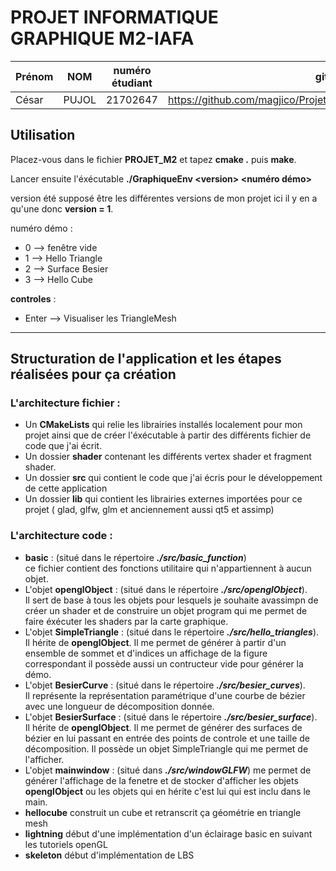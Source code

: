 # PROJET INFORMATIQUE GRAPHIQUE M2-IAFA <!-- omit in toc -->

| Prénom |  NOM  | numéro étudiant |                               github |
| :----- | :---: | :-------------: | -----------------------------------: |
| César  | PUJOL |    21702647     | https://github.com/magjico/Projet_M2 |

## Utilisation 

Placez-vous dans le fichier **PROJET_M2** et tapez **cmake .** puis **make**.

Lancer ensuite l'éxécutable **./GraphiqueEnv \<version> \<numéro démo>**

version été supposé être les différentes versions de mon projet ici il y en a qu'une donc **version = 1**.

numéro démo :
- 0 --> fenêtre vide
- 1 --> Hello Triangle
- 2 --> Surface Besier
- 3 --> Hello Cube  
  
**controles** :

- Enter --> Visualiser les TriangleMesh
___
## Structuration de l'application et les étapes réalisées pour ça création

### L'architecture fichier :
- Un **CMakeLists** qui relie les librairies installés localement pour mon projet ainsi que de créer l'éxécutable à partir des différents fichier de code que j'ai écrit.
- Un dossier **shader** contenant les différents vertex shader et fragment shader.
- Un dossier **src** qui contient le code que j'ai écris pour le développement de cette application
- Un dossier **lib** qui contient les librairies externes importées pour ce projet ( glad, glfw, glm  et anciennement aussi qt5 et assimp)

### L'architecture code :
- **basic** : (situé dans le répertoire ___./src/basic_function___)<br /> ce fichier contient des fonctions utilitaire qui n'appartiennent à aucun objet. 
- L'objet **openglObject** : (situé dans le répertoire ___./src/openglObject___).<br /> Il sert de base à tous les objets pour lesquels je souhaite avassimpn de créer un shader et de construire un objet program qui me permet de faire éxécuter les shaders par la carte graphique.
- L'objet **SimpleTriangle** : (situé dans le répertoire ___./src/hello_triangles___). <br /> Il hérite de **openglObject**. Il me permet de générer à partir d'un ensemble de sommet et d'indices un affichage de la figure correspondant il possède aussi un contructeur vide pour générer la démo.
- L'objet **BesierCurve** : (situé dans le répertoire ___./src/besier_curves___).<br /> Il représente la représentation paramétrique d'une courbe de bézier avec une longueur de décomposition donnée.
- L'objet **BesierSurface** : (situé dans le répertoire ___./src/besier_surface___).<br />Il hérite de **openglObject**. Il me permet de générer des surfaces de bézier en lui passant en entrée des points de controle et une taille de décomposition. Il possède un objet SimpleTriangle qui me permet de l'afficher.
- L'objet **mainwindow** : (situé dans ___./src/windowGLFW___)
me permet de générer l'affichage de la fenetre et de stocker d'afficher les objets **openglObject** ou les objets qui en hérite c'est lui qui est inclu dans le main.
- **hellocube** construit un cube et retranscrit ça géométrie en triangle mesh
- **lightning** début d'une implémentation d'un éclairage basic en suivant les tutoriels openGL
- **skeleton** début d'implémentation de LBS
